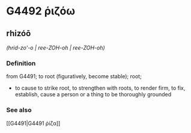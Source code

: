 # G4492 ῥιζόω

## rhizóō

_(hrid-zo'-o | ree-ZOH-oh | ree-ZOH-oh)_

### Definition

from G4491; to root (figuratively, become stable); root; 

- to cause to strike root, to strengthen with roots, to render firm, to fix, establish, cause a person or a thing to be thoroughly grounded

### See also

[[G4491|G4491 ῥίζα]]
